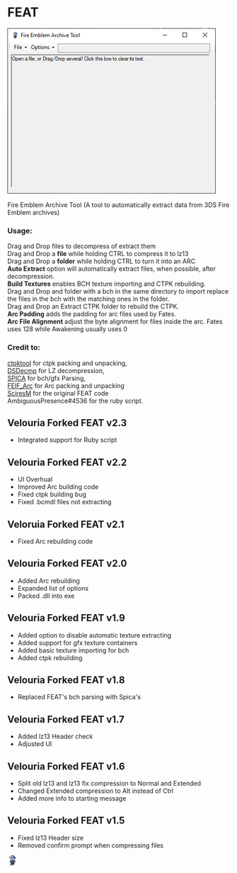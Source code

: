 # FEAT

![UI](example_pictures/UI_6.png)

Fire Emblem Archive Tool (A tool to automatically extract data from 3DS Fire Emblem archives)

### Usage:
Drag and Drop files to decompress of extract them<br />
Drag and Drop a **file** while holding CTRL to compress it to lz13<br />
Drag and Drop a **folder** while holding CTRL to turn it into an ARC<br />
**Auto Extract** option will automatically extract files, when possible, after decompression.<br />
**Build Textures** enables BCH texture importing and CTPK rebuilding.<br />
Drag and Drop and folder with a bch in the same directory to import replace the files in the bch with the matching ones in the folder.<br />
Drag and Drop an Extract CTPK folder to rebuild the CTPK.<br />
**Arc Padding** adds the padding for arc files used by Fates.<br />
**Arc File Alignment** adjust the byte alignment for files inside the arc. Fates uses 128 while Awakening usually uses 0<br />

### Credit to:<br /> 
[ctpktool](https://github.com/polaris-/ctpktool) for ctpk packing and unpacking,<br />
[DSDecmp](https://github.com/einstein95/dsdecmp) for LZ decompression,<br />
[SPICA](https://github.com/gdkchan/SPICA) for bch/gfx Parsing,<br />
[FEIF_Arc](https://github.com/GovanifY/FEIF_ARC) for Arc packing and unpacking<br />
[SciresM](https://github.com/SciresM) for the original FEAT code<br />
AmbiguousPresence#4536 for the ruby script.

## Velouria Forked FEAT v2.3
- Integrated support for Ruby script 

## Velouria Forked FEAT v2.2
- UI Overhual
- Improved Arc building code
- Fixed ctpk building bug
- Fixed .bcmdl files not extracting

## Veloruia Forked FEAT v2.1
- Fixed Arc rebuilding code

## Velouria Forked FEAT v2.0
- Added Arc rebuilding
- Expanded list of options
- Packed .dll into exe

## Velouria Forked FEAT v1.9
- Added option to disable automatic texture extracting
- Added support for gfx texture containers
- Added basic texture importing for bch
- Added ctpk rebuilding

## Velouria Forked FEAT v1.8
- Replaced FEAT's bch parsing with Spica's

## Velouria Forked FEAT v1.7
- Added lz13 Header check 
- Adjusted UI

## Velouria Forked FEAT v1.6
- Split old lz13 and  lz13 fix compression to Normal and Extended
- Changed Extended compression to Alt instead of Ctrl
- Added more info to starting message

## Velouria Forked FEAT v1.5
- Fixed lz13 Header size
- Removed confirm prompt when compressing files

![newicon](example_pictures/Vel_Icon.png)
